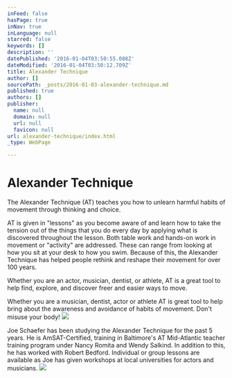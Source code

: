 ```yaml
---
inFeed: false
hasPage: true
inNav: true
inLanguage: null
starred: false
keywords: []
description: ''
datePublished: '2016-01-04T03:50:55.088Z'
dateModified: '2016-01-04T03:50:12.709Z'
title: Alexander Technique
author: []
sourcePath: _posts/2016-01-03-alexander-technique.md
published: true
authors: []
publisher:
  name: null
  domain: null
  url: null
  favicon: null
url: alexander-technique/index.html
_type: WebPage

---
```

# Alexander Technique

The Alexander Technique (AT) teaches you how to unlearn harmful habits of movement through thinking and choice.

AT is given in "lessons" as you become aware of and learn how to take the tension out of the things that you do every day by applying what is discovered throughout the lesson. Both table work and hands-on work in movement or "activity" are addressed. These can range from looking at how you sit at your desk to how you swim. Because of this, the Alexander Technique has helped people rethink and reshape their movement for over 100 years.

Whether you are an actor, musician, dentist, or athlete, AT is a great tool to help find, explore, and discover freer and easier ways to move.

Whether you are a musician, dentist, actor or athlete AT is great tool to help bring about the awareness and avoidance of habits of movement. Don't misuse your body!
![](https://the-grid-user-content.s3-us-west-2.amazonaws.com/685d04f5-d0ab-4f40-9276-3ff37987f5bf.jpg)

Joe Schaefer has been studying the Alexander Technique for the past 5 years. He is AmSAT-Certified, training in Baltimore's AT Mid-Atlantic teacher training program under Nancy Romita and Wendy Salkind. In addition to this, he has worked with Robert Bedford. Individual or group lessons are available as Joe has given workshops at local universities for actors and musicians.
![](https://the-grid-user-content.s3-us-west-2.amazonaws.com/270c2692-7cf6-4dce-8942-00caf9dabfdc.jpg)